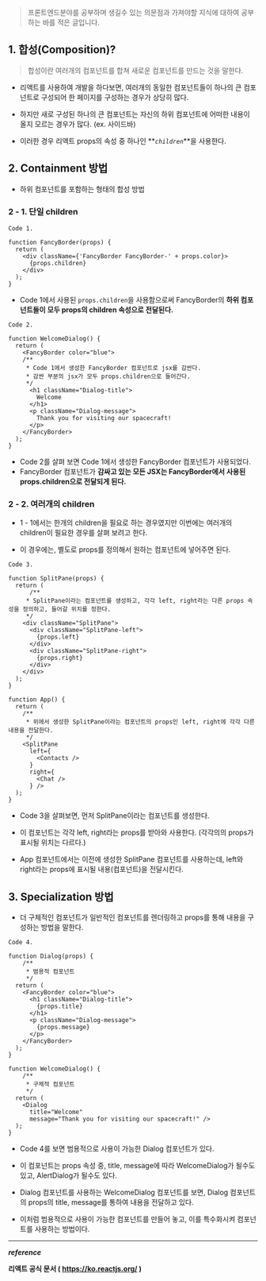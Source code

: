 > 프론트엔드분야를 공부하며 생길수 있는 의문점과 가져야할 지식에 대하여 공부하는 바를 적은 글입니다.

## 1. 합성(Composition)?

> 합성이란 여러개의 컴포넌트를 합쳐 새로운 컴포넌트를 만드는 것을 말한다.

- 리액트를 사용하여 개발을 하다보면, 여러개의 동일한 컴포넌트들이 하나의 큰 컴포넌트로 구성되어 한 페이지를 구성하는 경우가 상당히 많다.

- 하지만 새로 구성된 하나의 큰 컴포넌트는 자신의 하위 컴포넌트에 어떠한 내용이 올지 모르는 경우가 많다. (ex. 사이드바)

- 이러한 경우 리액트 props의 속성 중 하나인 **_`children`_**을 사용한다.

## 2. Containment 방법

- 하위 컴포넌트를 포함하는 형태의 합성 방법

### 2 - 1. 단일 children

```
Code 1.

function FancyBorder(props) {
  return (
    <div className={'FancyBorder FancyBorder-' + props.color}>
      {props.children}
    </div>
  );
}
```

- Code 1에서 사용된 `props.children`을 사용함으로써 FancyBorder의 **하위 컴포넌트들이 모두 props의 children 속성으로 전달된다.**

```
Code 2.

function WelcomeDialog() {
  return (
    <FancyBorder color="blue">
    /**
     * Code 1에서 생성한 FancyBorder 컴포넌트로 jsx를 감싼다.
     * 감싼 부분의 jsx가 모두 props.children으로 들어간다.
     */
      <h1 className="Dialog-title">
        Welcome
      </h1>
      <p className="Dialog-message">
        Thank you for visiting our spacecraft!
      </p>
    </FancyBorder>
  );
}
```

- Code 2를 살펴 보면 Code 1에서 생성한 FancyBorder 컴포넌트가 사용되었다.
- FancyBorder 컴포넌트가 **감싸고 있는 모든 JSX는 FancyBorder에서 사용된 props.children으로 전달되게 된다.**

### 2 - 2. 여러개의 children

- 1 - 1에서는 한개의 children을 필요로 하는 경우였지만 이번에는 여러개의 children이 필요한 경우를 살펴 보려고 한다.

- 이 경우에는, 별도로 props를 정의해서 원하는 컴포넌트에 넣어주면 된다.

```
Code 3.

function SplitPane(props) {
  return (
      /**
     * SplitPane이라는 컴포넌트를 생성하고, 각각 left, right라는 다른 props 속성을 정의하고, 들어갈 위치를 정한다.
     */
    <div className="SplitPane">
      <div className="SplitPane-left">
        {props.left}
      </div>
      <div className="SplitPane-right">
        {props.right}
      </div>
    </div>
  );
}

function App() {
  return (
    /**
     * 위에서 생성한 SplitPane이라는 컴포넌트의 props인 left, right에 각각 다른 내용을 전달한다.
     */
    <SplitPane
      left={
        <Contacts />
      }
      right={
        <Chat />
      } />
  );
}
```

- Code 3을 살펴보면, 먼저 SplitPane이라는 컴포넌트를 생성한다.
- 이 컴포넌트는 각각 left, right라는 props를 받아와 사용한다. (각각의의 props가 표시될 위치는 다르다.)

- App 컴포넌트에서는 이전에 생성한 SplitPane 컴포넌트를 사용하는데, left와 right라는 props에 표시될 내용(컴포넌트)을 전달시킨다.

## 3. Specialization 방법

- 더 구체적인 컴포넌트가 일반적인 컴포넌트를 렌더링하고 props를 통해 내용을 구성하는 방법을 말한다.

```
Code 4.

function Dialog(props) {
    /**
     * 범용적 컴포넌트
     */
  return (
    <FancyBorder color="blue">
      <h1 className="Dialog-title">
        {props.title}
      </h1>
      <p className="Dialog-message">
        {props.message}
      </p>
    </FancyBorder>
  );
}

function WelcomeDialog() {
    /**
     * 구체적 컴포넌트
     */
  return (
    <Dialog
      title="Welcome"
      message="Thank you for visiting our spacecraft!" />
  );
}
```

- Code 4를 보면 범용적으로 사용이 가능한 Dialog 컴포넌트가 있다.

- 이 컴포넌트는 props 속성 중, title, message에 따라 WelcomeDialog가 될수도 있고, AlertDialog가 될수도 있다.

- Dialog 컴포넌트를 사용하는 WelcomeDialog 컴포넌트를 보면, Dialog 컴포넌트의 props의 title, message를 통하여 내용을 전달하고 있다.

- 이처럼 범용적으로 사용이 가능한 컴포넌트를 만들어 놓고, 이를 특수화시켜 컴포넌트를 사용하는 방법이다.

---

**_reference_**

**리액트 공식 문서 ( https://ko.reactjs.org/ )**
